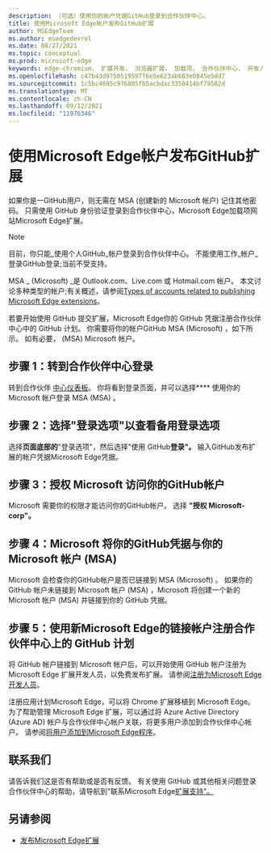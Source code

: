 ```yaml
---
description: （可选）使用你的帐户凭据GitHub登录到合作伙伴中心。
title: 使用Microsoft Edge帐户发布GitHub扩展
author: MSEdgeTeam
ms.author: msedgedevrel
ms.date: 08/27/2021
ms.topic: conceptual
ms.prod: microsoft-edge
keywords: edge-chromium， 扩展开发， 浏览器扩展， 加载项， 合作伙伴中心， 开发人员
ms.openlocfilehash: c47b43d9750519597f6e5e623ab683e0845e5dd7
ms.sourcegitcommit: 1c5bc4695c976805fb5acbdac3350414bf79582d
ms.translationtype: MT
ms.contentlocale: zh-CN
ms.lasthandoff: 09/12/2021
ms.locfileid: "11976346"
---
```

# <a name="publish-microsoft-edge-extensions-by-using-a-github-account"></a>使用Microsoft Edge帐户发布GitHub扩展

如果你是一GitHub用户，则无需在 MSA (创建新的 Microsoft 帐户) 记住其他密码。  只需使用 GitHub 身份验证登录到合作伙伴中心，Microsoft Edge加载项网站Microsoft Edge扩展。

> [!NOTE]
> 目前，你只能_使用个人GitHub_帐户登录到合作伙伴中心。  不能使用工作_帐户_登录GitHub登录;当前不受支持。

MSA _ (Microsoft) _是 Outlook.com、Live.com 或 Hotmail.com 帐户。  本文讨论多种类型的帐户;有关概述，请参阅[Types of accounts related to publishing Microsoft Edge extensions](create-dev-account.md#types-of-accounts-related-to-publishing-microsoft-edge-extensions)。

若要开始使用 GitHub 提交扩展，Microsoft Edge你的 GitHub 凭据注册合作伙伴中心中的 GitHub 计划。  你需要将你的帐户GitHub MSA (Microsoft) ，如下所示。  如有必要， (MSA) Microsoft 帐户。


<!-- ====================================================================== -->
## <a name="step-1-go-to-partner-center-to-sign-in"></a>步骤 1：转到合作伙伴中心登录

转到合作伙伴 [中心仪表板](https://partner.microsoft.com/dashboard/microsoftedge/overview)。  你将看到登录页面，并可以选择**** 使用你的 Microsoft 帐户登录 MSA (MSA) 。


<!-- ====================================================================== -->
## <a name="step-2-select-sign-in-options-to-view-alternative-sign-in-options"></a>步骤 2：选择"登录选项"以查看备用登录选项

选择**页面底部的**"登录选项"，然后选择"使用 GitHub**登录"。**  输入GitHub发布扩展的帐户凭据Microsoft Edge凭据。


<!-- ====================================================================== -->
## <a name="step-3-authorize-microsoft-to-access-your-github-account"></a>步骤 3：授权 Microsoft 访问你的GitHub帐户

Microsoft 需要你的权限才能访问你的GitHub帐户。  选择 **"授权 Microsoft-corp"。**


<!-- ====================================================================== -->
## <a name="step-4-microsoft-links-your-github-credentials-with-your-microsoft-account-msa"></a>步骤 4：Microsoft 将你的GitHub凭据与你的 Microsoft 帐户 (MSA) 

Microsoft 会检查你的GitHub帐户是否已链接到 MSA (Microsoft) 。  如果你的 GitHub 帐户未链接到 Microsoft 帐户 (MSA) ，Microsoft 将创建一个新的 Microsoft 帐户 (MSA) 并链接到你的 GitHub 凭据。


<!-- ====================================================================== -->
## <a name="step-5-register-for-microsoft-edge-program-on-partner-center-using-the-newly-linked-github-account"></a>步骤 5：使用新Microsoft Edge的链接帐户注册合作伙伴中心上的 GitHub 计划

将 GitHub 帐户链接到 Microsoft 帐户后，可以开始使用 GitHub 帐户注册为 Microsoft Edge 扩展开发人员，以免费发布扩展。  请参阅[注册为Microsoft Edge开发人员](create-dev-account.md)。

注册应用计划Microsoft Edge，可以将 Chrome 扩展移植到 Microsoft Edge。  为了帮助管理 Microsoft Edge 扩展，可以通过将 Azure Active Directory (Azure AD) 帐户与合作伙伴中心帐户关联，将更多用户添加到合作伙伴中心帐户。  请参阅[将用户添加到Microsoft Edge程序](aad-account.md)。


<!-- ====================================================================== -->
## <a name="contact-us"></a>联系我们

请告诉我们这是否有帮助或是否有反馈。  有关使用 GitHub 或其他相关问题登录合作伙伴中心的帮助，请导航到"联系Microsoft Edge[扩展支持"。](contact-extensions-team.md)


<!-- ====================================================================== -->
## <a name="see-also"></a>另请参阅

*  [发布Microsoft Edge扩展](publish-extension.md)
